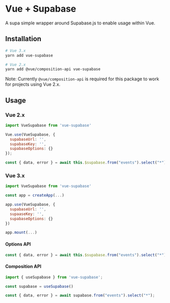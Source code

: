 # Vue + Supabase

A supa simple wrapper around Supabase.js to enable usage within Vue.

## Installation
```bash
# Vue 3.x
yarn add vue-supabase

# Vue 2.x
yarn add @vue/composition-api vue-supabase
```

Note: Currently `@vue/composition-api` is required for this package to work for projects using Vue 2.x.

## Usage
### Vue 2.x
```js
import VueSupabase from 'vue-supabase'

Vue.use(VueSupabase, {
  supabaseUrl: '',
  supabaseKey: '',
  supabaseOptions: {}
});
```

```js
const { data, error } = await this.$supabase.from("events").select("*");
```

### Vue 3.x
```js
import VueSupabase from 'vue-supabase'

const app = createApp(...)

app.use(VueSupabase, {
  supabaseUrl: '',
  supaaseKey: '',
  supabaseOptions: {}
})

app.mount(...)
```

#### Options API
```js
const { data, error } = await this.$supabase.from("events").select("*");
```

#### Composition API
```js
import { useSupabase } from 'vue-supabase';

const supabase = useSupabase()

const { data, error } = await supabase.from("events").select("*");
```

